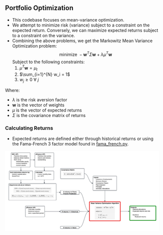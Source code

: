 ## Portfolio Optimization
- This codebase focuses on mean-variance optimization. 
- We attempt to minimize risk (variance) subject to a constraint on the expected return. Conversely, we can maximize expected returns subject to a constraint on the variance. 
- Combining the above problems, we get the Markowitz Mean Variance Optimization problem:
$$ \text{minimize} \ -\mathbf{w}^T \Sigma \mathbf{w} + \lambda \mu^T \mathbf{w}$$
Subject to the following constraints:
  1. $\mu^T \mathbf{w} = \mu_t$
  2. $\sum_{i=1}^{N} w_i = 1$
  3. $w_j \geq 0 \ \forall \ j$

Where:
 - $\lambda$ is the risk aversion factor
 - $\mathbf{w}$ is the vector of weights
 - $\mu$ is the vector of expected returns
 - $\Sigma$ is the covariance matrix of returns


### Calculating Returns
- Expected returns are defined either through historical returns or using the Fama-French 3 factor model found in [fama_french.py](code/fama_french.py).


![Flow Chart](img/Concept%20map.png)